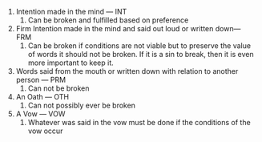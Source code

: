 
1. Intention made in the mind — INT
    1. Can be broken and fulfilled based on preference
2. Firm Intention made in the mind and said out loud or written down— FRM
    1. Can be broken if conditions are not viable but to preserve the value of words it should not be broken. If it is a sin to break, then it is even more important to keep it.
3. Words said from the mouth or written down with relation to another person — PRM
    1. Can not be broken
4. An Oath — OTH
    1. Can not possibly ever be broken
5. A Vow — VOW
    1. Whatever was said in the vow must be done if the conditions of the vow occur


